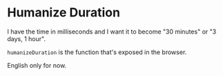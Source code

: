 Humanize Duration
=================

I have the time in milliseconds and I want it to become "30 minutes" or "3 days, 1 hour".

`humanizeDuration` is the function that's exposed in the browser.

English only for now.
